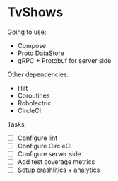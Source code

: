 # TvShows

Going to use:
* Compose
* Proto DataStore
* gRPC + Protobuf for server side


Other dependencies:
* Hilt
* Coroutines
* Robolectric
* CircleCI


Tasks:
- [ ] Configure lint
- [ ] Configure CircleCI
- [ ] Configure server side
- [ ] Add test coverage metrics
- [ ] Setup crashlitics + analytics
